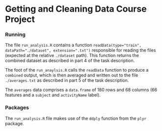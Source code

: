 # Getting and Cleaning Data Course Project

### Running
The file `run_analysis.R` contains a function `readData(type="train", dataPath="./dataset", extension=".txt")` responsible for reading the files (expected at the relative `./dataset` path). This function returns the combined dataset as described in part 4 of the task description.

The foot of the `run_anaylsis.R` calls the `readData` function to produce a `combined` output, which is then averaged and written out to the file `./averages.txt` as described in part 5 of the task description.

The `averages` data comprises a `data.frame` of 180 rows and 68 columns (66 features and a `subject` and `activityName` label).

### Packages
The `run_analysis.R` file makes use of the `ddply` function from the `plyr` package.